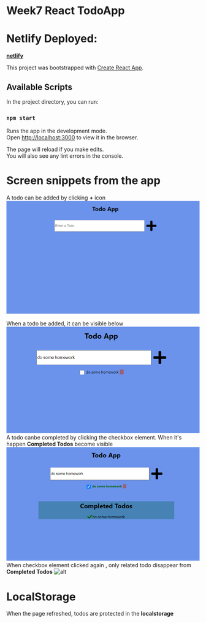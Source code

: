 # Week7 React TodoApp

# Netlify Deployed:
[**netlify**](https://agitated-gates-2717d9.netlify.app/)

This project was bootstrapped with [Create React App](https://github.com/facebook/create-react-app).

## Available Scripts

In the project directory, you can run:

### `npm start`

Runs the app in the development mode.\
Open [http://localhost:3000](http://localhost:3000) to view it in the browser.

The page will reload if you make edits.\
You will also see any lint errors in the console.

# Screen snippets from the app

A todo can be added by clicking **+** icon
![alt](images/1.PNG)

When a todo be added, it can be visible below
![alt](images/2.PNG)
A todo canbe completed by clicking the checkbox element. When it's happen **Completed Todos** become visible
![alt](images/3.PNG)
When checkbox element clicked again , only related todo
disappear from **Completed Todos**
![alt](/images/4.PNG)

# LocalStorage

When the page refreshed, todos are protected in the **localstorage**
